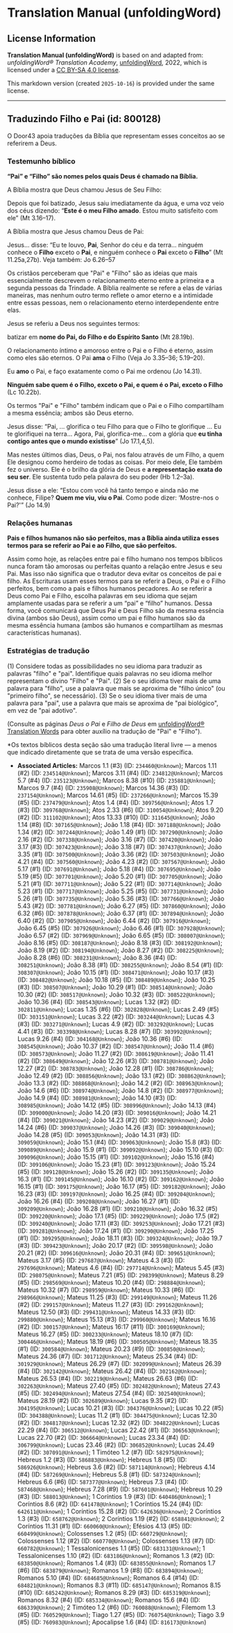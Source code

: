 # Translation Manual (unfoldingWord)

## License Information

**Translation Manual (unfoldingWord)** is based on and adapted from: _unfoldingWord® Translation Academy_, [unfoldingWord](https://unfoldingword.org/utw), 2022, which is licensed under a [CC BY-SA 4.0 license](https://creativecommons.org/licenses/by-sa/4.0/legalcode.en).

This markdown version (created `2025-10-16`) is provided under the same license.



--------------------------------

## Traduzindo Filho e Pai (id: 800128)

O Door43 apoia traduções da Bíblia que representam esses conceitos ao se referirem a Deus.

### Testemunho bíblico

**“Pai” e “Filho” são nomes pelos quais Deus é chamado na Bíblia.**

A Bíblia mostra que Deus chamou Jesus de Seu Filho:

Depois que foi batizado, Jesus saiu imediatamente da água, e uma voz veio dos céus dizendo: “**Este é o meu Filho amado**. Estou muito satisfeito com ele” (Mt 3\.16–17\).

A Bíblia mostra que Jesus chamou Deus de Pai:

Jesus… disse: “Eu te louvo, **Pai**, Senhor do céu e da terra… ninguém conhece o **Filho** exceto o **Pai**, e ninguém conhece o **Pai** exceto o **Filho**” (Mt 11\.25a,27b). Veja também: Jo 6\.26–57

Os cristãos perceberam que "Pai" e "Filho" são as ideias que mais essencialmente descrevem o relacionamento eterno entre a primeira e a segunda pessoas da Trindade. A Bíblia realmente se refere a elas de várias maneiras, mas nenhum outro termo reflete o amor eterno e a intimidade entre essas pessoas, nem o relacionamento eterno interdependente entre elas.

Jesus se referiu a Deus nos seguintes termos:

batizar em **nome do Pai, do Filho e do Espírito Santo** (Mt 28\.19b).

O relacionamento íntimo e amoroso entre o Pai e o Filho é eterno, assim como eles são eternos. O Pai **ama** o Filho (Veja Jo 3\.35–36; 5\.19–20\).

Eu **amo** o Pai, e faço exatamente como o Pai me ordenou (Jo 14\.31\).

**Ninguém sabe quem é o Filho, exceto o Pai, e quem é o Pai, exceto o Filho** (Lc 10\.22b).

Os termos "Pai" e "Filho" também indicam que o Pai e o Filho compartilham a mesma essência; ambos são Deus eterno.

Jesus disse: “Pai, ... glorifica o teu Filho para que o Filho te glorifique ... Eu te glorifiquei na terra... Agora, Pai, glorifica\-me... com a glória que **eu tinha contigo antes que o mundo existisse**” (Jo 17\.1,4,5\).

Mas nestes últimos dias, Deus, o Pai, nos falou através de um Filho, a quem Ele designou como herdeiro de todas as coisas. Por meio dele, Ele também fez o universo. Ele é o brilho da glória de Deus e **a representação exata do seu ser**. Ele sustenta tudo pela palavra do seu poder (Hb 1\.2–3a).

Jesus disse a ele: “Estou com você há tanto tempo e ainda não me conhece, Filipe? **Quem me viu, viu o Pai**. Como pode dizer: ‘Mostre\-nos o Pai?'” (Jo 14\.9\)

### Relações humanas

**Pais e filhos humanos não são perfeitos, mas a Bíblia ainda utiliza esses termos para se referir ao Pai e ao Filho, que são perfeitos.**

Assim como hoje, as relações entre pai e filho humano nos tempos bíblicos nunca foram tão amorosas ou perfeitas quanto a relação entre Jesus e seu Pai. Mas isso não significa que o tradutor deva evitar os conceitos de pai e filho. As Escrituras usam esses termos para se referir a Deus, o Pai e o Filho perfeitos, bem como a pais e filhos humanos pecadores. Ao se referir a Deus como Pai e Filho, escolha palavras em seu idioma que sejam amplamente usadas para se referir a um “pai” e “filho” humanos. Dessa forma, você comunicará que Deus Pai e Deus Filho são da mesma essência divina (ambos são Deus), assim como um pai e filho humanos são da mesma essência humana (ambos são humanos e compartilham as mesmas características humanas).

### Estratégias de tradução

(1\) Considere todas as possibilidades no seu idioma para traduzir as palavras "filho" e "pai". Identifique quais palavras no seu idioma melhor representam o divino "Filho" e "Pai". (2\) Se o seu idioma tiver mais de uma palavra para "filho", use a palavra que mais se aproxima de "filho único" (ou "primeiro filho", se necessário). (3\) Se o seu idioma tiver mais de uma palavra para "pai", use a palavra que mais se aproxima de "pai biológico", em vez de "pai adotivo".

(Consulte as páginas *Deus o Pai* e *Filho de Deus* em [unfoldingWord® Translation Words](https://ufw.io/tw/) para obter auxílio na tradução de "Pai" e "Filho").  
  
\*Os textos bíblicos desta seção são uma tradução literal livre — a menos que indicado diretamente que se trata de uma versão específica.  
  

* **Associated Articles:** Marcos 1.1 (#3) (ID: `234460@Unknown`); Marcos 1.11 (#2) (ID: `234514@Unknown`); Marcos 3.11 (#4) (ID: `234812@Unknown`); Marcos 5.7 (#4) (ID: `235123@Unknown`); Marcos 8.38 (#10) (ID: `235881@Unknown`); Marcos 9.7 (#4) (ID: `235908@Unknown`); Marcos 14.36 (#3) (ID: `237154@Unknown`); Marcos 14.61 (#5) (ID: `237266@Unknown`); Marcos 15.39 (#5) (ID: `237479@Unknown`); Atos 1.4 (#4) (ID: `309756@Unknown`); Atos 1.7 (#3) (ID: `309768@Unknown`); Atos 2.33 (#6) (ID: `310054@Unknown`); Atos 9.20 (#2) (ID: `311102@Unknown`); Atos 13.33 (#10) (ID: `311645@Unknown`); João 1.14 (#8) (ID: `307165@Unknown`); João 1.18 (#4) (ID: `307188@Unknown`); João 1.34 (#2) (ID: `307244@Unknown`); João 1.49 (#1) (ID: `307290@Unknown`); João 2.16 (#2) (ID: `307338@Unknown`); João 3.16 (#7) (ID: `307420@Unknown`); João 3.17 (#3) (ID: `307423@Unknown`); João 3.18 (#7) (ID: `307437@Unknown`); João 3.35 (#1) (ID: `307500@Unknown`); João 3.36 (#2) (ID: `307503@Unknown`); João 4.21 (#4) (ID: `307560@Unknown`); João 4.23 (#2) (ID: `307567@Unknown`); João 5.17 (#1) (ID: `307691@Unknown`); João 5.18 (#4) (ID: `307695@Unknown`); João 5.19 (#5) (ID: `307701@Unknown`); João 5.20 (#1) (ID: `307705@Unknown`); João 5.21 (#1) (ID: `307711@Unknown`); João 5.22 (#1) (ID: `307714@Unknown`); João 5.23 (#1) (ID: `307717@Unknown`); João 5.25 (#5) (ID: `307731@Unknown`); João 5.26 (#1) (ID: `307735@Unknown`); João 5.36 (#3) (ID: `307766@Unknown`); João 5.43 (#2) (ID: `307781@Unknown`); João 6.27 (#5) (ID: `307860@Unknown`); João 6.32 (#6) (ID: `307878@Unknown`); João 6.37 (#1) (ID: `307894@Unknown`); João 6.40 (#2) (ID: `307905@Unknown`); João 6.44 (#2) (ID: `307916@Unknown`); João 6.45 (#5) (ID: `307926@Unknown`); João 6.46 (#1) (ID: `307928@Unknown`); João 6.57 (#2) (ID: `307969@Unknown`); João 6.65 (#5) (ID: `308007@Unknown`); João 8.16 (#5) (ID: `308187@Unknown`); João 8.18 (#3) (ID: `308192@Unknown`); João 8.19 (#2) (ID: `308194@Unknown`); João 8.27 (#2) (ID: `308225@Unknown`); João 8.28 (#6) (ID: `308231@Unknown`); João 8.36 (#4) (ID: `308251@Unknown`); João 8.38 (#1) (ID: `308255@Unknown`); João 8.54 (#1) (ID: `308307@Unknown`); João 10.15 (#1) (ID: `308471@Unknown`); João 10.17 (#3) (ID: `308482@Unknown`); João 10.18 (#5) (ID: `308489@Unknown`); João 10.25 (#3) (ID: `308507@Unknown`); João 10.29 (#1) (ID: `308514@Unknown`); João 10.30 (#2) (ID: `308517@Unknown`); João 10.32 (#3) (ID: `308522@Unknown`); João 10.36 (#4) (ID: `308543@Unknown`); Lucas 1.32 (#2) (ID: `302811@Unknown`); Lucas 1.35 (#6) (ID: `302828@Unknown`); Lucas 2.49 (#5) (ID: `303151@Unknown`); Lucas 3.22 (#2) (ID: `303244@Unknown`); Lucas 4.3 (#3) (ID: `303271@Unknown`); Lucas 4.9 (#2) (ID: `303292@Unknown`); Lucas 4.41 (#3) (ID: `303398@Unknown`); Lucas 8.28 (#7) (ID: `303992@Unknown`); Lucas 9.26 (#4) (ID: `304168@Unknown`); João 10.36 (#6) (ID: `308545@Unknown`); João 10.37 (#2) (ID: `308547@Unknown`); João 11.4 (#6) (ID: `308573@Unknown`); João 11.27 (#2) (ID: `308619@Unknown`); João 11.41 (#2) (ID: `308649@Unknown`); João 12.26 (#3) (ID: `308781@Unknown`); João 12.27 (#2) (ID: `308783@Unknown`); João 12.28 (#1) (ID: `308786@Unknown`); João 12.49 (#2) (ID: `308856@Unknown`); João 13.1 (#2) (ID: `308862@Unknown`); João 13.3 (#2) (ID: `308868@Unknown`); João 14.2 (#2) (ID: `308963@Unknown`); João 14.6 (#6) (ID: `308974@Unknown`); João 14.8 (#2) (ID: `308977@Unknown`); João 14.9 (#4) (ID: `308981@Unknown`); João 14.10 (#3) (ID: `308985@Unknown`); João 14.12 (#5) (ID: `308996@Unknown`); João 14.13 (#4) (ID: `309000@Unknown`); João 14.20 (#3) (ID: `309016@Unknown`); João 14.21 (#4) (ID: `309021@Unknown`); João 14.23 (#2) (ID: `309029@Unknown`); João 14.24 (#6) (ID: `309037@Unknown`); João 14.26 (#3) (ID: `309040@Unknown`); João 14.28 (#5) (ID: `309053@Unknown`); João 14.31 (#3) (ID: `309059@Unknown`); João 15.1 (#4) (ID: `309063@Unknown`); João 15.8 (#3) (ID: `309089@Unknown`); João 15.9 (#1) (ID: `309092@Unknown`); João 15.10 (#3) (ID: `309096@Unknown`); João 15.15 (#1) (ID: `309102@Unknown`); João 15.16 (#4) (ID: `309106@Unknown`); João 15.23 (#1) (ID: `309123@Unknown`); João 15.24 (#5) (ID: `309128@Unknown`); João 15.26 (#2) (ID: `309135@Unknown`); João 16.3 (#1) (ID: `309145@Unknown`); João 16.10 (#2) (ID: `309162@Unknown`); João 16.15 (#1) (ID: `309175@Unknown`); João 16.17 (#5) (ID: `309182@Unknown`); João 16.23 (#3) (ID: `309197@Unknown`); João 16.25 (#4) (ID: `309204@Unknown`); João 16.26 (#4) (ID: `309208@Unknown`); João 16.27 (#1) (ID: `309209@Unknown`); João 16.28 (#1) (ID: `309210@Unknown`); João 16.32 (#5) (ID: `309220@Unknown`); João 17.1 (#5) (ID: `309229@Unknown`); João 17.5 (#2) (ID: `309240@Unknown`); João 17.11 (#3) (ID: `309253@Unknown`); João 17.21 (#3) (ID: `309281@Unknown`); João 17.24 (#1) (ID: `309290@Unknown`); João 17.25 (#1) (ID: `309295@Unknown`); João 18.11 (#3) (ID: `309324@Unknown`); João 19.7 (#3) (ID: `309423@Unknown`); João 20.17 (#2) (ID: `309598@Unknown`); João 20.21 (#2) (ID: `309616@Unknown`); João 20.31 (#4) (ID: `309651@Unknown`); Mateus 3.17 (#5) (ID: `297687@Unknown`); Mateus 4.3 (#3) (ID: `297696@Unknown`); Mateus 4.6 (#4) (ID: `297714@Unknown`); Mateus 5.45 (#3) (ID: `298075@Unknown`); Mateus 7.21 (#5) (ID: `298399@Unknown`); Mateus 8.29 (#5) (ID: `298569@Unknown`); Mateus 10.20 (#4) (ID: `298884@Unknown`); Mateus 10.32 (#7) (ID: `298959@Unknown`); Mateus 10.33 (#6) (ID: `298966@Unknown`); Mateus 11.25 (#3) (ID: `299149@Unknown`); Mateus 11.26 (#2) (ID: `299157@Unknown`); Mateus 11.27 (#3) (ID: `299162@Unknown`); Mateus 12.50 (#3) (ID: `299431@Unknown`); Mateus 14.33 (#3) (ID: `299880@Unknown`); Mateus 15.13 (#3) (ID: `299960@Unknown`); Mateus 16.16 (#2) (ID: `300157@Unknown`); Mateus 16:17 (#11) (ID: `300169@Unknown`); Mateus 16.27 (#5) (ID: `300233@Unknown`); Mateus 18.10 (#7) (ID: `300446@Unknown`); Mateus 18.19 (#6) (ID: `300505@Unknown`); Mateus 18.35 (#1) (ID: `300584@Unknown`); Mateus 20.23 (#9) (ID: `300850@Unknown`); Mateus 24.36 (#7) (ID: `301712@Unknown`); Mateus 25.34 (#4) (ID: `301929@Unknown`); Mateus 26.29 (#7) (ID: `302099@Unknown`); Mateus 26.39 (#4) (ID: `302142@Unknown`); Mateus 26.42 (#4) (ID: `302162@Unknown`); Mateus 26.53 (#4) (ID: `302219@Unknown`); Mateus 26.63 (#6) (ID: `302263@Unknown`); Mateus 27.40 (#5) (ID: `302482@Unknown`); Mateus 27.43 (#5) (ID: `302494@Unknown`); Mateus 27.54 (#4) (ID: `302540@Unknown`); Mateus 28.19 (#2) (ID: `302689@Unknown`); Lucas 9.35 (#2) (ID: `304195@Unknown`); Lucas 10.21 (#3) (ID: `304376@Unknown`); Lucas 10.22 (#5) (ID: `304388@Unknown`); Lucas 11.2 (#1) (ID: `304475@Unknown`); Lucas 12.30 (#2) (ID: `304817@Unknown`); Lucas 12.32 (#2) (ID: `304822@Unknown`); Lucas 22.29 (#4) (ID: `306512@Unknown`); Lucas 22.42 (#1) (ID: `306563@Unknown`); Lucas 22.70 (#2) (ID: `306664@Unknown`); Lucas 23.34 (#4) (ID: `306799@Unknown`); Lucas 23.46 (#2) (ID: `306852@Unknown`); Lucas 24.49 (#2) (ID: `307091@Unknown`); 1 Timóteo 1.2 (#7) (ID: `582975@Unknown`); Hebreus 1.2 (#3) (ID: `586883@Unknown`); Hebreus 1.8 (#5) (ID: `586926@Unknown`); Hebreus 3.6 (#2) (ID: `587114@Unknown`); Hebreus 4.14 (#4) (ID: `587269@Unknown`); Hebreus 5.8 (#1) (ID: `587324@Unknown`); Hebreus 6.6 (#6) (ID: `587377@Unknown`); Hebreus 7.3 (#4) (ID: `587468@Unknown`); Hebreus 7.28 (#9) (ID: `587601@Unknown`); Hebreus 10.29 (#3) (ID: `588013@Unknown`); 1 Coríntios 1.9 (#3) (ID: `640486@Unknown`); 1 Coríntios 8.6 (#2) (ID: `641478@Unknown`); 1 Coríntios 15.24 (#4) (ID: `642611@Unknown`); 1 Coríntios 15.28 (#2) (ID: `642636@Unknown`); 2 Coríntios 1.3 (#3) (ID: `658762@Unknown`); 2 Coríntios 1.19 (#2) (ID: `658841@Unknown`); 2 Coríntios 11.31 (#1) (ID: `660060@Unknown`); Efésios 4.13 (#5) (ID: `660499@Unknown`); Colossenses 1.2 (#5) (ID: `660729@Unknown`); Colossenses 1.12 (#2) (ID: `660770@Unknown`); Colossenses 1.13 (#7) (ID: `660782@Unknown`); 1 Tessalonicenses 1.1 (#5) (ID: `683131@Unknown`); 1 Tessalonicenses 1.10 (#2) (ID: `683186@Unknown`); Romanos 1.3 (#2) (ID: `683850@Unknown`); Romanos 1.4 (#3) (ID: `683855@Unknown`); Romanos 1.7 (#6) (ID: `683879@Unknown`); Romanos 1.9 (#8) (ID: `683894@Unknown`); Romanos 5.10 (#4) (ID: `684685@Unknown`); Romanos 6.4 (#14) (ID: `684821@Unknown`); Romanos 8.3 (#11) (ID: `685147@Unknown`); Romanos 8.15 (#10) (ID: `685242@Unknown`); Romanos 8.29 (#3) (ID: `685319@Unknown`); Romanos 8.32 (#4) (ID: `685334@Unknown`); Romanos 15.6 (#4) (ID: `686339@Unknown`); 2 Timóteo 1.2 (#6) (ID: `760088@Unknown`); Filemom 1.3 (#5) (ID: `760529@Unknown`); Tiago 1.27 (#5) (ID: `760754@Unknown`); Tiago 3.9 (#5) (ID: `760983@Unknown`); Apocalipse 1.6 (#4) (ID: `816173@Unknown`)

